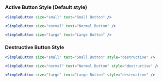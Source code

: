 ### Active Button Style (Default style)

```jsx
<SimpleButton size="small" text="Small Button" />
```

```jsx
<SimpleButton size="normal" text="Normal Button" />
```

```jsx
<SimpleButton size="large" text="Large Button" />
```

### Destructive Button Style

```jsx
<SimpleButton size="small" text="Small Button" style="destructive" />
```

```jsx
<SimpleButton size="normal" text="Normal Button" style="destructive" />
```

```jsx
<SimpleButton size="large" text="Large Button" style="destructive" />
```
